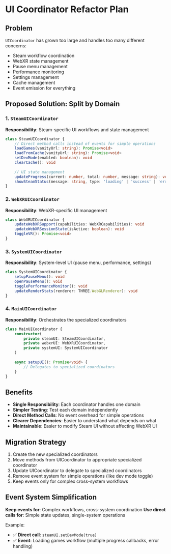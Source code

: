 # UI Coordinator Refactor Plan

## Problem
`UICoordinator` has grown too large and handles too many different concerns:
- Steam workflow coordination 
- WebXR state management
- Pause menu management
- Performance monitoring
- Settings management
- Cache management
- Event emission for everything

## Proposed Solution: Split by Domain

### 1. `SteamUICoordinator`
**Responsibility**: Steam-specific UI workflows and state management
```typescript
class SteamUICoordinator {
    // Direct method calls instead of events for simple operations
    loadGames(vanityUrl: string): Promise<void>
    loadFromCache(vanityUrl: string): Promise<void>
    setDevMode(enabled: boolean): void
    clearCache(): void
    
    // UI state management
    updateProgress(current: number, total: number, message: string): void
    showSteamStatus(message: string, type: 'loading' | 'success' | 'error'): void
}
```

### 2. `WebXRUICoordinator`
**Responsibility**: WebXR-specific UI management
```typescript
class WebXRUICoordinator {
    updateWebXRSupport(capabilities: WebXRCapabilities): void
    updateWebXRSessionState(isActive: boolean): void
    toggleVR(): Promise<void>
}
```

### 3. `SystemUICoordinator`  
**Responsibility**: System-level UI (pause menu, performance, settings)
```typescript
class SystemUICoordinator {
    setupPauseMenu(): void
    openPauseMenu(): void
    togglePerformanceMonitor(): void
    updateRenderStats(renderer: THREE.WebGLRenderer): void
}
```

### 4. `MainUICoordinator`
**Responsibility**: Orchestrates the specialized coordinators
```typescript
class MainUICoordinator {
    constructor(
        private steamUI: SteamUICoordinator,
        private webxrUI: WebXRUICoordinator,
        private systemUI: SystemUICoordinator
    )
    
    async setupUI(): Promise<void> {
        // Delegates to specialized coordinators
    }
}
```

## Benefits
- **Single Responsibility**: Each coordinator handles one domain
- **Simpler Testing**: Test each domain independently
- **Direct Method Calls**: No event overhead for simple operations
- **Clearer Dependencies**: Easier to understand what depends on what
- **Maintainable**: Easier to modify Steam UI without affecting WebXR UI

## Migration Strategy
1. Create the new specialized coordinators
2. Move methods from UICoordinator to appropriate specialized coordinator
3. Update UICoordinator to delegate to specialized coordinators
4. Remove event system for simple operations (like dev mode toggle)
5. Keep events only for complex cross-system workflows

## Event System Simplification
**Keep events for**: Complex workflows, cross-system coordination
**Use direct calls for**: Simple state updates, single-system operations

Example:
- ✅ **Direct call**: `steamUI.setDevMode(true)` 
- ✅ **Event**: Loading games workflow (multiple progress callbacks, error handling)